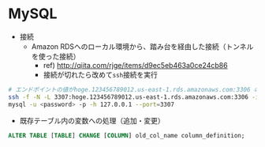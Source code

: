 MySQL
=====

- 接続
    - Amazon RDSへのローカル環境から、踏み台を経由した接続（トンネルを使った接続）
        - ref) http://qiita.com/rjge/items/d9ec5eb463a0ce24cb86
        - 接続が切れたら改めて`ssh`接続を実行

```bash
# エンドポイントの値がhoge.123456789012.us-east-1.rds.amazonaws.com:3306 の場合
ssh -f -N -L 3307:hoge.123456789012.us-east-1.rds.amazonaws.com:3306 -i <hoge.pemへのパス> <踏み台のusername>@<踏み台のhostName>
mysql -u <password> -p -h 127.0.0.1 --port=3307
```

- 既存テーブル内の変数への処理（追加・変更）

```sql
ALTER TABLE [TABLE] CHANGE [COLUMN] old_col_name column_definition;
```
